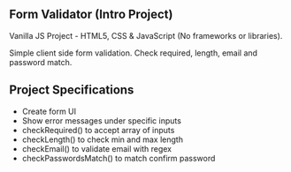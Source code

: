 ## Form Validator (Intro Project)

Vanilla JS Project - HTML5, CSS & JavaScript (No frameworks or libraries).

Simple client side form validation. Check required, length, email and password match.

## Project Specifications

- Create form UI
- Show error messages under specific inputs
- checkRequired() to accept array of inputs
- checkLength() to check min and max length
- checkEmail() to validate email with regex
- checkPasswordsMatch() to match confirm password
